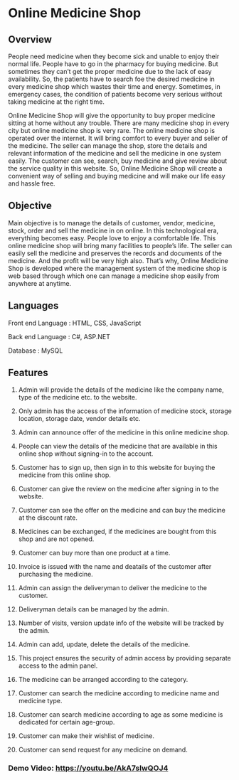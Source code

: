 # Online Medicine Shop

## Overview

People need medicine when they become sick and unable to enjoy their normal life. People have to go in the pharmacy for buying medicine. But sometimes they can’t get the proper medicine due to the lack of easy availability. So, the patients have to search foe the desired medicine in every medicine shop which wastes their time and energy. Sometimes, in emergency cases, the condition of patients become very serious without taking medicine at the right time. 

Online Medicine Shop will give the opportunity to buy proper medicine sitting at home without any trouble. There are many medicine shop in every city but online medicine shop is very rare. The online medicine shop is operated over the internet. It will bring comfort to every buyer and seller of the medicine. The seller can manage the shop, store the details and relevant information of the medicine and sell the medicine in one system easily. The customer can see, search, buy medicine and give review about the service quality in this website. So, Online Medicine Shop will create a convenient way of selling and buying medicine and will make our life easy and hassle free.

## Objective  

Main objective is to manage the details of customer, vendor, medicine, stock, order and sell the medicine in on online. In this technological era, everything becomes easy. People love to enjoy a comfortable life. This online medicine shop will bring many facilities to people’s life. The seller can easily sell the medicine and preserves the records and documents of the medicine. And the profit will be very high also. That’s why, Online Medicine Shop is developed where the management system of the medicine shop is web based through which one can manage a medicine shop easily from anywhere at anytime.

## Languages

Front end Language : HTML, CSS, JavaScript

Back end Language : C#, ASP.NET

Database : MySQL


## Features

1. Admin will provide the details of the medicine like the company name, type of the medicine etc. to the website.

2. Only admin has the access of the information of medicine stock, storage location, storage date, vendor details etc.

3. Admin can announce offer of the medicine in this online medicine shop.

4. People can view the details of the medicine that are available in this online shop without signing-in to the account.

5. Customer has to sign up, then sign in to this website for buying the medicine from this online shop. 

6. Customer can give the review on the medicine after signing in to the website. 

7. Customer can see the offer on the medicine and can buy the medicine at the discount rate.

8. Medicines can be exchanged, if the medicines are bought from this shop and are not opened.

9. Customer can buy more than one product at a time.

10. Invoice is issued with the name and deatails of the customer after purchasing the medicine.

11. Admin can assign the deliveryman to deliver the medicine to the customer.

12. Deliveryman details can be managed by the admin.

13. Number of visits, version update info of the website will be tracked by the admin.

14. Admin can add, update, delete the details of the medicine.

15. This project ensures the security of admin access by providing separate access to the admin panel. 

16. The medicine can be arranged according to the category.

17. Customer can search the medicine according to medicine name and medicine type.

18. Customer can search medicine according to age as some medicine is dedicated for certain age-group.

19. Customer can make their wishlist of medicine.

20. Customer can send request for any medicine on demand. 


### Demo Video: https://youtu.be/AkA7slwQOJ4
